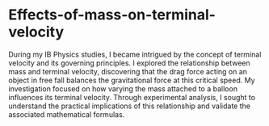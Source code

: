 # Effects-of-mass-on-terminal-velocity

During my IB Physics studies, I became intrigued by the concept of terminal velocity and its governing principles. I explored the relationship between mass and terminal velocity, discovering that the drag force acting on an object in free fall balances the gravitational force at this critical speed. My investigation focused on how varying the mass attached to a balloon influences its terminal velocity. Through experimental analysis, I sought to understand the practical implications of this relationship and validate the associated mathematical formulas.
